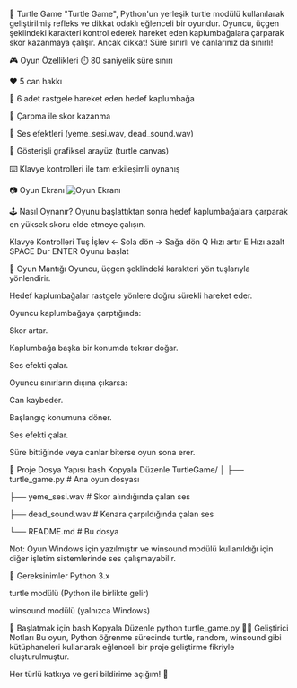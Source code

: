 🐢 Turtle Game
"Turtle Game", Python'un yerleşik turtle modülü kullanılarak geliştirilmiş refleks ve dikkat odaklı eğlenceli bir oyundur. Oyuncu, üçgen şeklindeki karakteri kontrol ederek hareket eden kaplumbağalara çarparak skor kazanmaya çalışır. Ancak dikkat! Süre sınırlı ve canlarınız da sınırlı!

🎮 Oyun Özellikleri
⏱️ 80 saniyelik süre sınırı

❤️ 5 can hakkı

🐢 6 adet rastgele hareket eden hedef kaplumbağa

🎯 Çarpma ile skor kazanma

🎵 Ses efektleri (yeme_sesi.wav, dead_sound.wav)

🎨 Gösterişli grafiksel arayüz (turtle canvas)

⌨️ Klavye kontrolleri ile tam etkileşimli oynanış

📷 Oyun Ekranı
![Oyun Ekranı](Oyun_ekranı.png)

🕹️ Nasıl Oynanır?
Oyunu başlattıktan sonra hedef kaplumbağalara çarparak en yüksek skoru elde etmeye çalışın.

Klavye Kontrolleri
Tuş	İşlev
←	Sola dön
→	Sağa dön
Q	Hızı artır
E	Hızı azalt
SPACE	Dur
ENTER	Oyunu başlat

🧠 Oyun Mantığı
Oyuncu, üçgen şeklindeki karakteri yön tuşlarıyla yönlendirir.

Hedef kaplumbağalar rastgele yönlere doğru sürekli hareket eder.

Oyuncu kaplumbağaya çarptığında:

Skor artar.

Kaplumbağa başka bir konumda tekrar doğar.

Ses efekti çalar.

Oyuncu sınırların dışına çıkarsa:

Can kaybeder.

Başlangıç konumuna döner.

Ses efekti çalar.

Süre bittiğinde veya canlar biterse oyun sona erer.

📁 Proje Dosya Yapısı
bash
Kopyala
Düzenle
TurtleGame/
│
├── turtle_game.py         # Ana oyun dosyası

├── yeme_sesi.wav          # Skor alındığında çalan ses

├── dead_sound.wav         # Kenara çarpıldığında çalan ses

└── README.md              # Bu dosya

Not: Oyun Windows için yazılmıştır ve winsound modülü kullanıldığı için diğer işletim sistemlerinde ses çalışmayabilir.

🔧 Gereksinimler
Python 3.x

turtle modülü (Python ile birlikte gelir)

winsound modülü (yalnızca Windows)

🚀 Başlatmak için
bash
Kopyala
Düzenle
python turtle_game.py
🧑‍💻 Geliştirici Notları
Bu oyun, Python öğrenme sürecinde turtle, random, winsound gibi kütüphaneleri kullanarak eğlenceli bir proje geliştirme fikriyle oluşturulmuştur.

Her türlü katkıya ve geri bildirime açığım! 🙌
